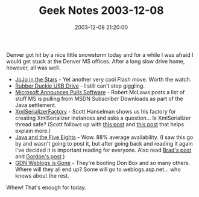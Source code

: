 ﻿---
layout: post
title: "Geek Notes 2003-12-08"
comments: false
date: 2003-12-08 21:20:00
categories:
 - Technology
subtext-id: df7f6656-6330-4276-92aa-871894d3f6f5
alias: /blog/Geek-Notes-2003-12-08.aspx
---


Denver got hit by a nice little snowstorm today and for a while I was afraid I would get stuck at the Denver MS offices. After a long slow drive home, however, all was well. 

  * [JoJo in the Stars](http://www.studioaka.co.uk/jojo/) - Yet another very cool Flash move. Worth the watch.
  * [Rubber Duckie USB Drive](http://boingboing.net/2003_12_01_archive.html#107086749108322626) - I still can't stop giggling.
  * [Microsoft Announces Pulls Software](http://weblogs.asp.net/rmclaws/posts/41402.aspx) - Robert McLaws posts a list of stuff MS is pulling from MSDN Subscriber Downloads as part of the Java settlement.
  * [XmlSerializerFactory](http://www.hanselman.com/blog/PermaLink.aspx?guid=cdc412f5-c09d-403a-bfba-a5fdca9280e5) - Scott Hanselman shows us his factory for creating XmlSerializer instances and asks a question... Is XmlSerializer thread safe? (Scott follows up with [this post](http://www.hanselman.com/blog/PermaLink.aspx?guid=37892be7-18ee-4fe9-a9f1-3e4420503c43) and [this post](http://www.hanselman.com/blog/PermaLink.aspx?guid=37892be7-18ee-4fe9-a9f1-3e4420503c43) that helps explain more.)
  * [Java and the Five Eights](http://www.javalobby.org/nl/archive/jlnews_20031202o.html) - Wow. 88% average availability. (I saw this go by and wasn't going to post it, but after going back and reading it again I've decided it is important reading for everyone. Also read [Brad's post](http://dotnetguy.techieswithcats.com/archives/003993.shtml) and [Gordon's post](http://www.eighty-twenty.net/blog/programming/a1028.html).)
  * [GDN Weblogs is Gone](http://www.gotdotnet.com/team/dbox/default.aspx?key=2003-12-05T07:37:56Z) - They're booting Don Box and so many others. Where will they all end up? Some will go to weblogs.asp.net... who knows about the rest.

Whew! That's enough for today. 
